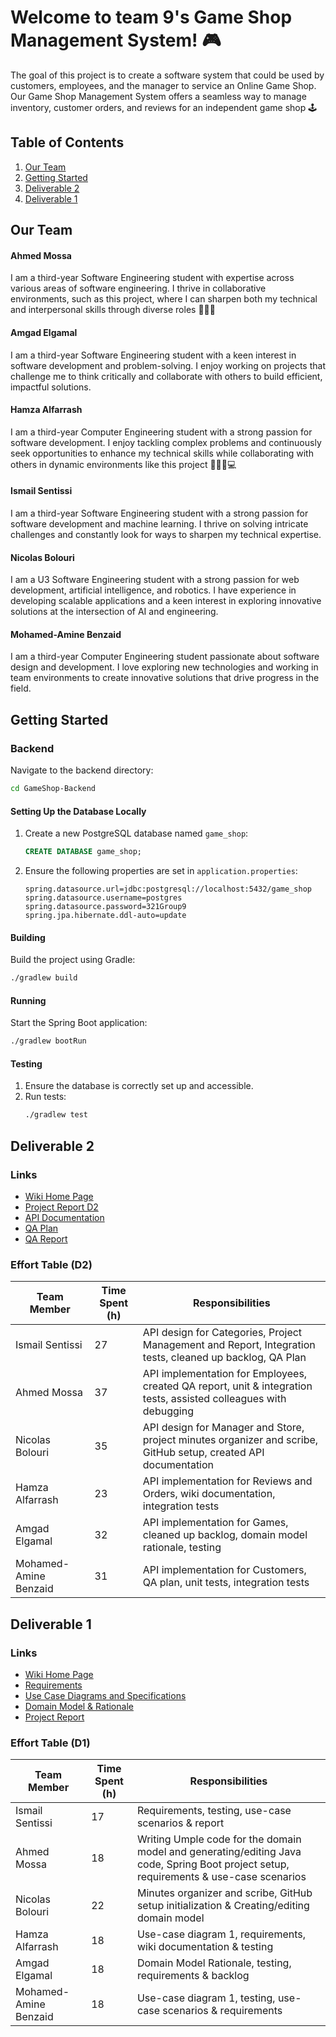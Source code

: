 # Welcome to team 9's Game Shop Management System! 🎮

The goal of this project is to create a software system that could be used by customers, employees, and the manager to service an Online Game Shop.
Our Game Shop Management System offers a seamless way to manage inventory, customer orders, and reviews for an independent game shop 🕹️

## Table of Contents

1. [Our Team](#our-team)
2. [Getting Started](#getting-started)
3. [Deliverable 2](#deliverable-2)
4. [Deliverable 1](#deliverable-1)

## Our Team

#### Ahmed Mossa

I am a third-year Software Engineering student with expertise across various areas of software engineering. I thrive in collaborative environments, such as this project, where I can sharpen both my technical and interpersonal skills through diverse roles 👨🏻‍💻

#### Amgad Elgamal

I am a third-year Software Engineering student with a keen interest in software development and problem-solving. I enjoy working on projects that challenge me to think critically and collaborate with others to build efficient, impactful solutions.

#### Hamza Alfarrash

I am a third-year Computer Engineering student with a strong passion for software development. I enjoy tackling complex problems and continuously seek opportunities to enhance my technical skills while collaborating with others in dynamic environments like this project 👨🏻‍💻💻

#### Ismail Sentissi

I am a third-year Software Engineering student with a strong passion for software development and machine learning. I thrive on solving intricate challenges and constantly look for ways to sharpen my technical expertise.

#### Nicolas Bolouri

I am a U3 Software Engineering student with a strong passion for web development, artificial intelligence, and robotics. I have experience in developing scalable applications and a keen interest in exploring innovative solutions at the intersection of AI and engineering.

#### Mohamed-Amine Benzaid

I am a third-year Computer Engineering student passionate about software design and development. I love exploring new technologies and working in team environments to create innovative solutions that drive progress in the field.

## Getting Started

### Backend

Navigate to the backend directory:

```bash
cd GameShop-Backend
```

#### Setting Up the Database Locally

1. Create a new PostgreSQL database named `game_shop`:
   ```sql
   CREATE DATABASE game_shop;
   ```
2. Ensure the following properties are set in `application.properties`:
   ```properties
   spring.datasource.url=jdbc:postgresql://localhost:5432/game_shop
   spring.datasource.username=postgres
   spring.datasource.password=321Group9
   spring.jpa.hibernate.ddl-auto=update
   ```

#### Building

Build the project using Gradle:

```bash
./gradlew build
```

#### Running

Start the Spring Boot application:

```bash
./gradlew bootRun
```

#### Testing

1. Ensure the database is correctly set up and accessible.
2. Run tests:
   ```bash
   ./gradlew test
   ```

## Deliverable 2

### Links
- [Wiki Home Page](https://github.com/McGill-ECSE321-Fall2024/project-group-9/wiki)
- [Project Report D2](https://github.com/McGill-ECSE321-Fall2024/project-group-9/wiki/Project-Report-D2)
- [API Documentation](https://github.com/McGill-ECSE321-Fall2024/project-group-9/wiki/API-Documentation)
- [QA Plan](https://github.com/McGill-ECSE321-Fall2024/project-group-9/wiki/QA-Plan)
- [QA Report](https://github.com/McGill-ECSE321-Fall2024/project-group-9/wiki/QA-Report)

### Effort Table (D2)
| Team Member           | Time Spent (h) | Responsibilities                                                                                                                         |
|-----------------------|----------------|---------------------------------------------------------------------------------------------------------------------------------------|
| Ismail Sentissi       | 27             | API design for Categories, Project Management and Report, Integration tests, cleaned up backlog, QA Plan                             |
| Ahmed Mossa           | 37             | API implementation for Employees, created QA report, unit & integration tests, assisted colleagues with debugging                     |
| Nicolas Bolouri       | 35             | API design for Manager and Store, project minutes organizer and scribe, GitHub setup, created API documentation                       |
| Hamza Alfarrash       | 23             | API implementation for Reviews and Orders, wiki documentation, integration tests                                                      |
| Amgad Elgamal         | 32             | API implementation for Games, cleaned up backlog, domain model rationale, testing                                                     |
| Mohamed-Amine Benzaid | 31             | API implementation for Customers, QA plan, unit tests, integration tests                                                              |

## Deliverable 1

### Links

- [Wiki Home Page](https://github.com/McGill-ECSE321-Fall2024/project-group-9/wiki)
- [Requirements](https://github.com/McGill-ECSE321-Fall2024/project-group-9/wiki/Requirements)
- [Use Case Diagrams and Specifications](https://github.com/McGill-ECSE321-Fall2024/project-group-9/wiki/Use-Cases-and-Specifications)
- [Domain Model & Rationale](https://github.com/McGill-ECSE321-Fall2024/project-group-9/wiki/Domain-Model-and-Rationale)
- [Project Report](https://github.com/McGill-ECSE321-Fall2024/project-group-9/wiki/Project-Report)

### Effort Table (D1)

| Team Member           | Time Spent (h) | Responsibilities                                                                                                                       |
| --------------------- | -------------- | -------------------------------------------------------------------------------------------------------------------------------------- |
| Ismail Sentissi       | 17             | Requirements, testing, use-case scenarios & report                                                                                     |
| Ahmed Mossa           | 18             | Writing Umple code for the domain model and generating/editing Java code, Spring Boot project setup, requirements & use-case scenarios |
| Nicolas Bolouri       | 22             | Minutes organizer and scribe, GitHub setup initialization & Creating/editing domain model                                              |
| Hamza Alfarrash       | 18             | Use-case diagram 1, requirements, wiki documentation & testing                                                                         |
| Amgad Elgamal         | 18             | Domain Model Rationale, testing, requirements & backlog                                                                                |
| Mohamed-Amine Benzaid | 18             | Use-case diagram 1, testing, use-case scenarios & requirements                                                                         |
